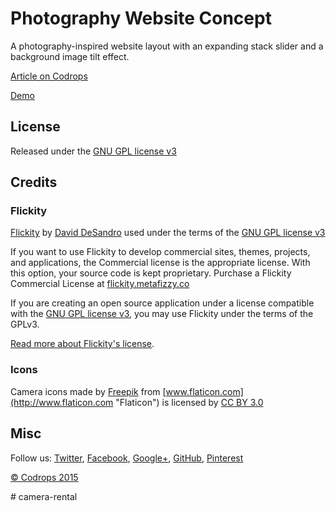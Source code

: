 # Photography Website Concept 

A photography-inspired website layout with an expanding stack slider and a background image tilt effect.

[Article on Codrops](http://tympanus.net/codrops/?p=23446)

[Demo](http://tympanus.net/Development/PhotographyWebsiteConcept/)

## License

Released under the [GNU GPL license v3](https://www.gnu.org/licenses/gpl-3.0.html)

## Credits 

### Flickity 
[Flickity](http://flickity.metafizzy.co/) by [David DeSandro](http://desandro.com/) used under the terms of the [GNU GPL license v3](https://www.gnu.org/licenses/gpl-3.0.html)

If you want to use Flickity to develop commercial sites, themes, projects, and applications, the Commercial license is the appropriate license. With this option, your source code is kept proprietary. Purchase a Flickity Commercial License at [flickity.metafizzy.co](http://flickity.metafizzy.co/#commerical-license)

If you are creating an open source application under a license compatible with the [GNU GPL license v3](https://www.gnu.org/licenses/gpl-3.0.html), you may use Flickity under the terms of the GPLv3.

[Read more about Flickity's license](http://flickity.metafizzy.co/license.html). 

### Icons 
Camera icons made by [Freepik](http://www.flaticon.com/authors/freepik "Freepik") from [www.flaticon.com](http://www.flaticon.com "Flaticon") is licensed by [CC BY 3.0](http://creativecommons.org/licenses/by/3.0/ "Creative Commons BY 3.0")

## Misc

Follow us: [Twitter](http://www.twitter.com/codrops), [Facebook](http://www.facebook.com/pages/Codrops/159107397912), [Google+](https://plus.google.com/101095823814290637419), [GitHub](https://github.com/codrops), [Pinterest](http://www.pinterest.com/codrops/)

[© Codrops 2015](http://www.codrops.com)


#   c a m e r a - r e n t a l  
 